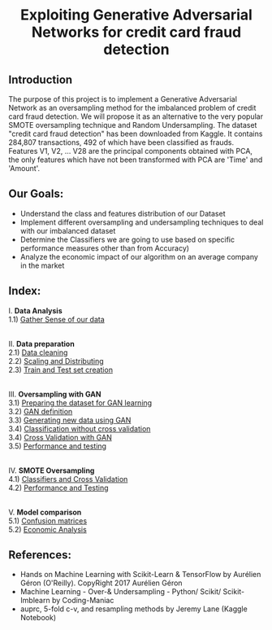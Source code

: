 <h1 align="center"> Exploiting Generative Adversarial Networks for credit card fraud detection </h1>


<h2> Introduction </h2>
The purpose of this project is to implement a Generative Adversarial Network as an oversampling method for the imbalanced problem of credit card fraud detection. We will propose it as an alternative to the very popular SMOTE oversampling technique and Random Undersampling. The dataset "credit card fraud detection" has been downloaded from Kaggle. It contains 284,807 transactions, 492 of which have been classified as frauds.  Features V1, V2, … V28 are the principal components obtained with PCA, the only features which have not been transformed with PCA are 'Time' and 'Amount'.

<h2> Our Goals: </h2>
<ul>
<li> Understand the  class and features distribution of our Dataset </li>
<li> Implement different oversampling and undersampling techniques to deal with our imbalanced dataset</li>
<li> Determine the Classifiers we are going to use based on specific performance measures other than from Accuracy)  </li>
<li> Analyze the economic impact of our algorithm on an average company in the market</li>
</ul>


<h2> Index: </h2>

I. <b>Data Analysis </b><br>
1.1) [Gather Sense of our data](#da) <br><br>

II. <b>Data preparation</b><br>
2.1) [Data cleaning](#distributing)<br>
2.2) [Scaling and Distributing](#distributing)<br>
2.3) [Train and Test set creation](#splitting)<br><br>

III. <b>Oversampling with GAN</b><br>
3.1) [Preparing the dataset for GAN learning](#correlating)<br>
3.2) [GAN definition](#anomaly)<br>
3.3) [Generating new data using GAN](#anomaly)<br>
3.4) [Classification without cross validation](#anomaly)<br>
3.4) [Cross Validation with GAN](#anomaly)<br> 
3.5) [Performance and testing](#logistic)<br><br> 


IV. <b>SMOTE Oversampling</b><br>
4.1) [Classifiers and Cross Validation](#classifiers)<br>
4.2) [Performance and Testing](#logistic)<br><br> 

V. <b>Model comparison </b><br>
5.1) [Confusion matrices](#testing_logistic)<br>
5.2) [Economic Analysis](#neural_networks)


<h2> References: </h2>
<ul> 
<li>Hands on Machine Learning with Scikit-Learn & TensorFlow by Aurélien Géron (O'Reilly). CopyRight 2017 Aurélien Géron  </li>
<li><a src="https://www.youtube.com/watch?v=DQC_YE3I5ig&t=794s" > Machine Learning - Over-& Undersampling - Python/ Scikit/ Scikit-Imblearn </a>by Coding-Maniac</li>
<li><a src="https://www.kaggle.com/lane203j/auprc-5-fold-c-v-and-resampling-methods"> auprc, 5-fold c-v, and resampling methods
</a> by Jeremy Lane (Kaggle Notebook) </li>
</ul>
